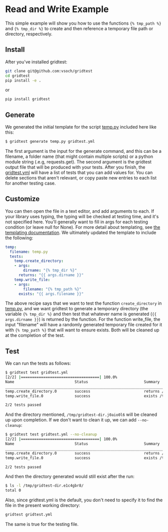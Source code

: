 # Read and Write Example

This simple example will show you how to use the functions `{% tmp_path %}`
and `{% tmp_dir %}` to create and then reference a temporary file path or
directory, respectively.

## Install

After you've installed gridtest:

```bash
git clone git@github.com:vsoch/gridtest
cd gridtest
pip install -e .
```
or

```bash
pip install gridtest
```

## Generate

We generated the initial template for the script [temp.py](temp.py)
included here like this:

```bash
$ gridtest generate temp.py gridtest.yml
```

The first argument is the input for the generate command, and this can be
a filename, a folder name (that might contain multiple scripts) or a python
module string (.e.g, requests.get). The second argument is the gridtest
output file that will be produced with your tests. After you finish,
the [gridtest.yml](gridtest.yml) will have a list of tests that
you can add values for. You can delete sections that aren't relevant, or copy
paste new entries to each list for another testing case.

## Customize

You can then open the file in a text editor, and add arguments to each.
If your library uses typing, the typing will be checked at testing time,
and it's not specified here. You'll generally want to fill in args for
each testing condition (or leave null for None). For more detail about
templating, see [the templating documentation](https://vsoch.github.io/gridtest/getting-started/templating). 
We ultimately updated the template to include the following:

```yaml
temp:
  filename: temp.py
  tests:
    temp.create_directory:
    - args:
        dirname: "{% tmp_dir %}"
      returns: "{{ args.dirname }}"
    temp.write_file:
    - args:
        filename: "{% tmp_path %}"
      exists: "{{ args.filename }}"
```

The above recipe says that we want to test the function `create_directory`
in [temp.py](temp.py), and we want gridtest to generate a temporary directory
(the variable `{% tmp_dir %}` and then test that whatever name is generated
(`{{ args.dirname }}`) is returned by the function. For the function write_file,
the input "filename" will have a randomly generated temporary file created
for it with `{% tmp_path %}` that will want to ensure exists. Both will be 
cleaned up at the completion of the test.

## Test

We can run the tests as follows:

```bash
$ gridtest test gridtest.yml
[2/2] |===================================| 100.0%
Name                           Status                         Summary                       
________________________________________________________________________________________________________________________
temp.create_directory.0        success                        returns /tmp/gridtest-dir.ok6x5kiy
temp.write_file.0              success                        exists /tmp/gridtest-file-flp_cmi4

2/2 tests passed
```

And the directory mentioned, `/tmp/gridtest-dir.j0aio0l6` will be cleaned up
upon completion. If we don't want to clean it up, we can add `--no-cleanup`:

```bash
$ gridtest test gridtest.yml --no-cleanup
[2/2] |===================================| 100.0% 
Name                           Status                         Summary                       
________________________________________________________________________________________________________________________
temp.create_directory.0        success                        returns /tmp/gridtest-dir.n1devo3f
temp.write_file.0              success                        exists /tmp/gridtest-file-iqff2y__

2/2 tests passed
``` 

And then the directory generated would still exist after the run:

```bash
$ ls -l /tmp/gridtest-dir.e1c4gbr8/
total 0
```

Also, since gridtest.yml is the default, you don't need to specify it to
find the file in the present working directory:

```bash
gridtest gridtest.yml
```

The same is true for the testing file.

